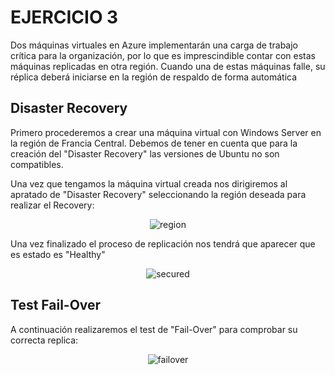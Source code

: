 # EJERCICIO 3

Dos máquinas virtuales en Azure implementarán una carga de trabajo crítica para la organización,  por  lo  que  es  imprescindible  contar  con  estas  máquinas  replicadas  en otra  región.  Cuando  una  de  estas  máquinas  falle,  su  réplica  deberá  iniciarse  en  la región de respaldo de forma automática

## Disaster Recovery

Primero procederemos a crear una máquina virtual con Windows Server en la región de Francia Central. Debemos de tener en cuenta que para la creación del "Disaster Recovery" las versiones de Ubuntu no son compatibles.

Una vez que tengamos la máquina virtual creada nos dirigiremos al apratado de "Disaster Recovery" seleccionando la región deseada para realizar el Recovery:

<p align="center">
  <a><img src="https://i.imgur.com/r5y9PBkh.png" title="region" /></a>
</p>

Una vez finalizado el proceso de replicación nos tendrá que aparecer que es estado es "Healthy"

<p align="center">
  <a><img src="https://i.imgur.com/6yT8OXhh.png" title="secured" /></a>
</p>

## Test Fail-Over

A continuación realizaremos el test de "Fail-Over" para comprobar su correcta replica:

<p align="center">
  <a><img src="https://i.imgur.com/XsUHKxx.png" title="failover" /></a>
</p>
